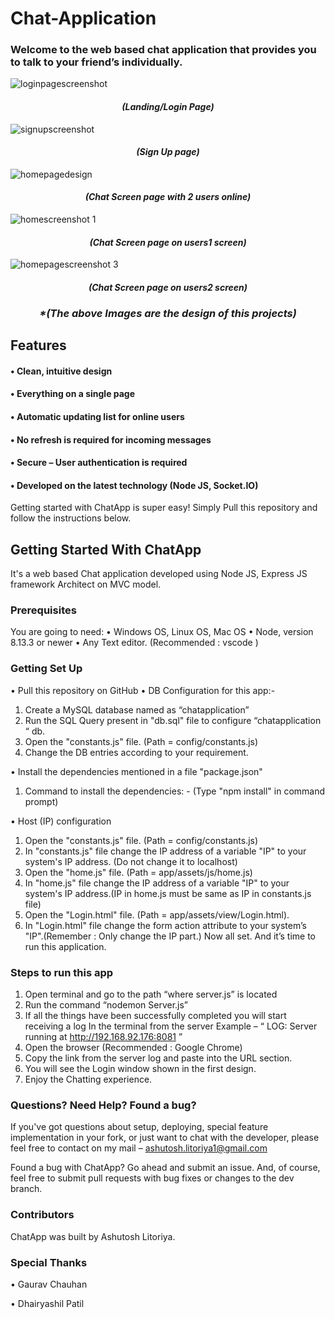 # Chat-Application

### Welcome to the web based chat application that provides you to talk to your friend’s individually.
![loginpagescreenshot](https://user-images.githubusercontent.com/16945322/45805869-4d91df80-bcdd-11e8-865d-84c5e5fff8d9.png)
 
#### <p align="center"><em> (Landing/Login Page) </em></p>

 ![signupscreenshot](https://user-images.githubusercontent.com/16945322/45806006-93e73e80-bcdd-11e8-88f8-3572e113ec6b.png)

#### <p align="center"><em> (Sign Up page) </em></p>

![homepagedesign](https://user-images.githubusercontent.com/16945322/45806233-24be1a00-bcde-11e8-9050-5cee3c3ddf1d.png)

#### <p align="center"><em> (Chat Screen page with 2 users online) </em></p>

![homescreenshot 1](https://user-images.githubusercontent.com/16945322/45806032-a497b480-bcdd-11e8-9170-9a81192533bf.png)
 
#### <p align="center"><em> (Chat Screen page on users1 screen) </em></p>

 ![homepagescreenshot 3](https://user-images.githubusercontent.com/16945322/45806272-3ef7f800-bcde-11e8-8f4a-0924bd667915.PNG)

#### <p align="center"><em> (Chat Screen page on users2 screen) </em></p>

### <p align="center"><em> *(The above Images are the design of this projects) </em></p>
## Features
#### •	Clean, intuitive design 
#### •	Everything on a single page
#### •	Automatic updating list for online users
#### •	No refresh is required for incoming messages
#### •	Secure – User authentication is required
#### •	Developed on the latest technology (Node JS, Socket.IO)
Getting started with ChatApp is super easy! Simply Pull this repository and follow the instructions below.
## Getting Started With ChatApp
It's a web based Chat application developed using Node JS, Express JS framework Architect on MVC model.
### Prerequisites
You are going to need:
•	Windows OS, Linux OS, Mac OS
•	Node, version 8.13.3 or newer
•	Any Text editor. (Recommended : vscode )
### Getting Set Up
•	Pull this repository on GitHub
•	DB Configuration for this app:-

1.	Create a MySQL database named as “chatapplication”
2.	Run the SQL Query present in "db.sql" file to configure “chatapplication “ db.
3.	Open the "constants.js" file. (Path = config/constants.js)
4.	Change the DB entries according to your requirement. 

•	Install the dependencies mentioned in a file "package.json"

1.	Command to install the dependencies: - (Type "npm install" in command prompt)

•	Host (IP) configuration

1.	Open the "constants.js" file. (Path = config/constants.js)
2.	In "constants.js" file change the IP address of a variable "IP" to your system's IP address. (Do not change it to localhost)
3.	Open the "home.js" file. (Path = app/assets/js/home.js)
4.	In "home.js" file change the IP address of a variable "IP" to your system's IP address.(IP in home.js must be same as IP in constants.js file)
5.	Open the "Login.html" file. (Path = app/assets/view/Login.html).
6.	In "Login.html" file change the form action attribute to your system’s "IP".(Remember : Only change the IP part.)
Now all set. And it’s time to run this application.
### Steps to run this app
1.	Open terminal and go to the path “where server.js” is located
2.	Run the command “nodemon Server.js”
3.	If all the things have been successfully completed you will start receiving a log 
In the terminal from the server 
Example – “ LOG: Server running at http://192.168.92.176:8081 ”
4.	Open the browser (Recommended : Google Chrome)
5.	Copy the link from the server log and paste into the URL section.
6.	You will see the Login window shown in the first design.
7.	Enjoy the Chatting experience.
### Questions? Need Help? Found a bug? 
If you've got questions about setup, deploying, special feature implementation in your fork, or just want to chat with the developer, please feel free to contact on my mail – ashutosh.litoriya1@gmail.com

Found a bug with ChatApp? Go ahead and submit an issue. And, of course, feel free to submit pull requests with bug fixes or changes to the dev branch.
### Contributors
ChatApp was built by Ashutosh Litoriya.
### Special Thanks
•	Gaurav Chauhan

•	Dhairyashil Patil
